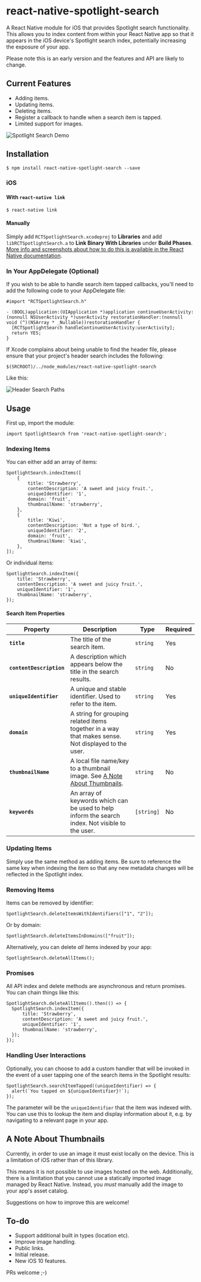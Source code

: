 # react-native-spotlight-search

A React Native module for iOS that provides Spotlight search functionality. This allows you to index content from within your React Native app so that it appears in the iOS device's Spotlight search index, potentially increasing the exposure of your app.

Please note this is an early version and the features and API are likely to change.

## Current Features

* Adding items.
* Updating items.
* Deleting items.
* Register a callback to handle when a search item is tapped.
* Limited support for images.

![Spotlight Search Demo](http://i.imgur.com/tbI3yAs.gif)

## Installation

`$ npm install react-native-spotlight-search --save`

### iOS

#### With `react-native link`

`$ react-native link`

#### Manually

Simply add `RCTSpotlightSearch.xcodeproj` to **Libraries** and add `libRCTSpotlightSearch.a` to **Link Binary With Libraries** under **Build Phases**. [More info and screenshots about how to do this is available in the React Native documentation](http://facebook.github.io/react-native/docs/linking-libraries-ios.html#content).

### In Your AppDelegate (Optional)

If you wish to be able to handle search item tapped callbacks, you'll need to add the following code to your AppDelegate file:

```
#import "RCTSpotlightSearch.h"

- (BOOL)application:(UIApplication *)application continueUserActivity:(nonnull NSUserActivity *)userActivity restorationHandler:(nonnull void (^)(NSArray * _Nullable))restorationHandler {
  [RCTSpotlightSearch handleContinueUserActivity:userActivity];
  return YES;
}
```

If Xcode complains about being unable to find the header file, please ensure that your project's header search includes the following:

`$(SRCROOT)/../node_modules/react-native-spotlight-search`

Like this:

![Header Search Paths](http://i.imgur.com/r69EMcQ.png)

## Usage

First up, import the module:

```import SpotlightSearch from 'react-native-spotlight-search';```

### Indexing Items

You can either add an array of items:

```
SpotlightSearch.indexItems([
    {
        title: 'Strawberry',
        contentDescription: 'A sweet and juicy fruit.',
        uniqueIdentifier: '1',
        domain: 'fruit',
        thumbnailName: 'strawberry',
    },
    {
        title: 'Kiwi',
        contentDescription: 'Not a type of bird.',
        uniqueIdentifier: '2',
        domain: 'fruit',
        thumbnailName: 'kiwi',
    },
]);
```

Or individual items:

```
SpotlightSearch.indexItem({
    title: 'Strawberry',
    contentDescription: 'A sweet and juicy fruit.',
    uniqueIdentifier: '1',
    thumbnailName: 'strawberry',
});
```

#### Search Item Properties

| Property | Description | Type | Required |
|---|----|---|---|
|**`title`**|The title of the search item.|`string`|Yes|
|**`contentDescription`**|A description which appears below the title in the search results.|`string`|No|
|**`uniqueIdentifier`**|A unique and stable identifier. Used to refer to the item. |`string`|Yes|
|**`domain`**|A string for grouping related items together in a way that makes sense. Not displayed to the user. |`string`|Yes|
|**`thumbnailName`**|A local file name/key to a thumbnail image. See [A Note About Thumbnails](#a-note-about-thumbnails).|`string`|No|
|**`keywords`**|An array of keywords which can be used to help inform the search index. Not visible to the user.|`[string]`|No|

### Updating Items

Simply use the same method as adding items. Be sure to reference the same key when indexing the item so that any new metadata changes will be reflected in the Spotlight index.

### Removing Items

Items can be removed by identifier:

```
SpotlightSearch.deleteItemsWithIdentifiers(["1", "2"]);
```

Or by domain:

```
SpotlightSearch.deleteItemsInDomains(["fruit"]);
```

Alternatively, you can delete _all_ items indexed by your app:

```
SpotlightSearch.deleteAllItems();
```

### Promises

All API index and delete methods are asynchronous and return promises. You can chain things like this:

```
SpotlightSearch.deleteAllItems().then(() => {
  SpotlightSearch.indexItem({
      title: 'Strawberry',
      contentDescription: 'A sweet and juicy fruit.',
      uniqueIdentifier: '1',
      thumbnailName: 'strawberry',
  });
});
```

### Handling User Interactions

Optionally, you can choose to add a custom handler that will be invoked in the event of a user tapping one of the search items in the Spotlight results:

```
SpotlightSearch.searchItemTapped((uniqueIdentifier) => {
  alert(`You tapped on ${uniqueIdentifier}!`);
});
```

The parameter will be the ```uniqueIdentifier``` that the item was indexed with. You can use this to lookup the item and display information about it, e.g. by navigating to a relevant page in your app.

## A Note About Thumbnails

Currently, in order to use an image it must exist locally on the device. This is a limitation of iOS rather than of this library.

This means it is not possible to use images hosted on the web. Additionally, there is a limitation that you cannot use a statically imported image managed by React Native. Instead, you _must_ manually add the image to your app's asset catalog.

Suggestions on how to improve this are welcome!

## To-do

* Support additional built in types (location etc).
* Improve image handling.
* Public links.
* Initial release.
* New iOS 10 features.

PRs welcome ;-)
